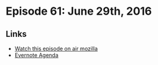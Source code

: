 # Episode 61: June 29th, 2016

## Links
* [Watch this episode on air mozilla](https://air.mozilla.org/the-joy-of-coding-episode-61/)
* [Evernote Agenda](https://www.evernote.com/l/AbIPZl5CB_JHxpQGhfgOGgAN5WiqIWV0adI)
